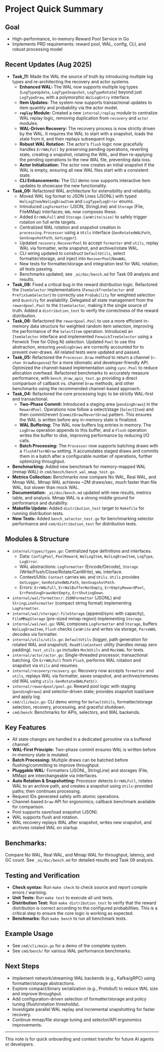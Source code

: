 # Project Quick Summary

## Goal

- High-performance, in-memory Reward Pool Service in Go
- Implements PRD requirements: reward pool, WAL, config, CLI, and robust processing model

## Recent Updates (Aug 2025)

- **Task_11:** Made the WAL the source of truth by introducing multiple log types and re-architecting the recovery and actor systems.
  - **Enhanced WAL:** The WAL now supports multiple log types (`LogTypeUpdate`, `LogTypeSnapshot`, `LogTypeRotate`) beyond just `LogTypeDraw`, with a polymorphic `WalLogEntry` interface.
  - **Item Updates:** The system now supports transactional updates to item quantity and probability via the actor model.
  - **`replay` Module:** Created a new `internal/replay` module to centralize WAL replay logic, removing duplication from `recovery` and `actor` modules.
  - **WAL-Driven Recovery:** The recovery process is now strictly driven by the WAL. It requires the WAL to start with a snapshot, loads the state from it, and then replays subsequent logs.
  - **Robust WAL Rotation:** The actor's `flush` logic now gracefully handles `ErrWALFull` by preserving pending operations, reverting state, creating a snapshot, rotating the WAL, and then re-applying the pending operations to the new WAL file, preventing data loss.
  - **Actor Initialization:** The actor now creates an initial snapshot if the WAL is empty, ensuring all new WAL files start with a consistent state.
  - **CLI Enhancements:** The CLI demo now supports interactive item updates to showcase the new functionality.
- **Task_09:** Refactored WAL architecture for extensibility and reliability.
  - Moved WAL log format to JSON Lines (JSONL) with typed `WalLogItem`/`WalLogDrawItem` and `LogType`/`LogError` enums.
  - Introduced `LogFormatter` (JSON, StringLine) and `Storage` (File, FileMMap) interfaces; `WAL` now composes these.
  - Added `ErrWALFull` and `Storage.CanWrite(size)` to safely trigger rotation on full write targets.
  - Centralized WAL rotation and snapshot creation in `processing.Processor` using a `Utils` interface (`GenRotatedWALPath`, `GenSnapshotPath`, `GetLogger`).
  - Updated `recovery.RecoverPool` to accept `formatter` and `utils`, replay WAL via formatter, write snapshot, and archive/rotate WAL.
  - CLI wiring updated to construct `DefaultUtils`, select formatter/storage, and inject into `RecoverPool`/`NewWAL`.
  - New tests for formatter/storage and integration test for WAL rotation; all tests passing.
  - Benchmarks updated; see `_ai/doc/bench.md` for Task 09 analysis and results.
- **Task_08:** Fixed a critical bug in the reward distribution logic. Refactored the `ItemSelector` implementations (`FenwickTreeSelector` and `PrefixSumSelector`) to correctly use `Probability` for weighted selection and `Quantity` for availability. Delegated all state management from the `rewardpool.Pool` to the `ItemSelector`, making it the single source of truth. Added a `distribution_test` to verify the correctness of the reward distribution.
- **Task_06:** Refactored the `rewardpool.Pool` to use a more efficient in-memory data structure for weighted random item selection, improving the performance of the `SelectItem` operation. Introduced an `ItemSelector` interface and implemented `FenwickTreeSelector` using a Fenwick Tree for O(log N) selection. Updated `Pool` to use this abstraction, ensuring `pendingDraws` are correctly accounted for to prevent over-draws. All related tests were updated and passed.
- **Task_05:** Refactored the `Processor.Draw` method to return a channel (`<-chan DrawResponse`) for a more idiomatic and developer-friendly API. Optimized the channel-based implementation using `sync.Pool` to reduce allocation overhead. Refactored benchmarks to accurately measure performance, with `bench_draw_apis_test.go` providing a direct comparison of callback vs. channel `Draw` methods, and other benchmarks using the recommended channel-based approach.
- **Task_04:** Refactored the core processing logic to be strictly WAL-first and transactional.
  - **Two-Phase Commit:** Introduced a staging area (`pendingDraws`) in the `RewardPool`. Operations now follow a select/stage (`SelectItem`) and then commit/revert (`CommitDraw`/`RevertDraw`) pattern. This ensures the WAL is written before any in-memory state is finalized.
  - **WAL Buffering:** The WAL now buffers log entries in memory. The `LogDraw` operation appends to this buffer, and a `Flush` operation writes the buffer to disk, improving performance by reducing I/O calls.
  - **Batch Processing:** The `Processor` now supports batching draws with a `flushAfterNDraw` setting. It accumulates staged draws and commits them in a batch after a configurable number of operations, further optimizing throughput.
- **Benchmarking:** Added new benchmark for memory-mapped WAL (mmap WAL) in `cmd/bench/bench_wal_mmap_test.go`.
- **Metrics Collection:** Benchmarks now compare No WAL, Real WAL, and Mmap WAL. Mmap WAL achieves ~2M draws/sec, much faster than file WAL, but slower than mock WAL.
- **Documentation:** `_ai/doc/bench.md` updated with new results, metrics table, and analysis. Mmap WAL is a strong middle ground for performance and durability.
- **Makefile Update:** Added `distribution_test` target to `Makefile` for running distribution tests.
- **New Tests:** Added `bench_selector_test.go` for benchmarking selector performance and `cmd/distribution_test` for distribution tests.

## Modules & Structure

- `internal/types/types.go`: Centralized type definitions and interfaces.
  - Data: `ConfigPool`, `PoolReward`, `WalLogItem`, `WalLogDrawItem`, `LogType`, `LogError`.
  - WAL abstractions: `LogFormatter` (Encode/Decode), `Storage` (Write/Flush/Close/Rotate/CanWrite), `WAL` interface.
  - Context/Utils: `Context` carries `WAL` and `Utils`. `Utils` provides `GetLogger`, `GenRotatedWALPath`, `GenSnapshotPath`.
  - Errors: `ErrWALFull`, `ErrWalBufferNotEmpty`, `ErrEmptyRewardPool`, `ErrPendingDrawsNotEmpty`, `ErrShutingDown`.
- `internal/wal/formatter/`: `JSONFormatter` (JSONL) and `StringLineFormatter` (compact string format) implementing `LogFormatter`.
- `internal/wal/storage/`: `FileStorage` (append/sync with capacity), `FileMMapStorage` (pre-sized mmap region) implementing `Storage`.
- `internal/wal/wal.go`: WAL composes `LogFormatter` and `Storage`, buffers `WalLogDrawItem`, `Flush` checks `CanWrite` and writes via storage, `ParseWAL` decodes via formatter.
- `internal/utils/utils.go`: `DefaultUtils` (logger, path generation for rotated WAL and snapshot). `ReadFileContent` utility (handles mmap zero padding). `test_utils.go` includes `MockUtils` and `MockWAL` for tests.
- `internal/actor/actor.go`: Single-threaded processor; transactional batching. On `ErrWALFull` from `Flush`, performs WAL rotation and snapshot via `Utils` and resumes.
- `internal/recovery/recovery.go`: Recovery now accepts `formatter` and `utils`, replays WAL via formatter, saves snapshot, and archives/removes old WAL using `utils.GenRotatedWALPath()`.
- `internal/rewardpool/pool.go`: Reward pool logic with staging (`pendingDraws`) and selector-driven state; provides snapshot load/save and apply log.
- `cmd/cli/main.go`: CLI demo wiring for `DefaultUtils`, formatter/storage selection, recovery, processing, and graceful shutdown.
- `cmd/bench`: Benchmarks for APIs, selectors, and WAL backends.

## Key Features

- All state changes are handled in a dedicated goroutine via a buffered channel.
- **WAL-First Principle:** Two-phase commit ensures WAL is written before in-memory state is mutated.
- **Batch Processing:** Multiple draws can be batched before flushing/committing to improve throughput.
- **Pluggable WAL:** Formatters (JSONL, StringLine) and storages (File, MMap) are interchangeable via interfaces.
- **Auto Rotation & Snapshotting:** Processor detects `ErrWALFull`, rotates WAL to an archive path, and creates a snapshot using `Utils`-provided paths; then continues processing.
- Request IDs generated safely with atomic operations.
- Channel-based `Draw` API for ergonomics; callback benchmark available for comparison.
- Pool supports save/load snapshot (JSON).
- WAL supports flush and rotation.
- WAL recovery replays WAL after snapshot, writes new snapshot, and archives rotated WAL on startup.

## Benchmarks:

Compare No WAL, Real WAL, and Mmap WAL for throughput, latency, and GC count. See `_ai/doc/bench.md` for detailed results and Task 09 analysis.

## Testing and Verification

- **Check syntax:** Run `make check` to check source and report compile errors / warining.
- **Unit Tests:** Run `make test` to execute all unit tests.
- **Distribution Test:** Run `make distribution_test` to verify that the reward distribution is correct according to the configured probabilities. This is a critical step to ensure the core logic is working as expected.
- **Benchmarks:** Run `make bench` to run all benchmark tests.

## Example Usage

- See `cmd/cli/main.go` for a demo of the complete system.
- See `cmd/bench/` for various WAL performance benchmarks.

## Next Steps

- Implement network/streaming WAL backends (e.g., Kafka/gRPC) using formatter/storage abstractions.
- Explore compact/binary serialization (e.g., Protobuf) to reduce WAL size and improve throughput.
- Add configuration-driven selection of formatter/storage and policy tuning (flush/rotation thresholds).
- Investigate parallel WAL replay and incremental snapshotting for faster recovery.
- Continue mmap/file storage tuning and selector/API ergonomics improvements.

---

This note is for quick onboarding and context transfer for future AI agents or developers.
